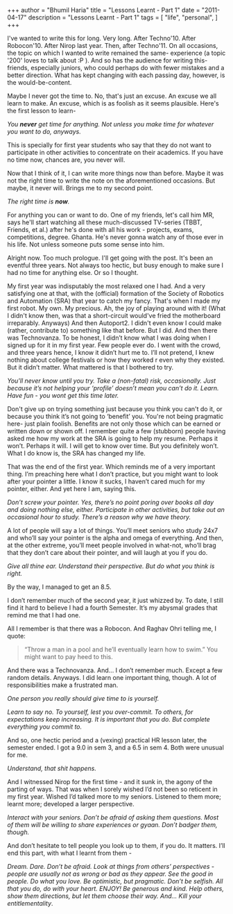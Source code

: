 +++
author = "Bhumil Haria"
title = "Lessons Learnt - Part 1"
date = "2011-04-17"
description = "Lessons Learnt - Part 1"
tags = [
    "life",
    "personal",
]
+++

I've wanted to write this for long. Very long. After Techno'10. After Robocon'10. After Nirop last year.
Then, after Techno'11. On all occasions, the topic on which I wanted to write remained the same- experience
(a topic '200' loves to talk about :P ). And so has the audience for writing this- friends, especially
juniors, who could perhaps do with fewer mistakes and a better direction. What has kept changing with
each passing day, however, is the would-be-content.

Maybe I never got the time to. No, that's just an excuse. An excuse we all learn to make. An excuse,
which is as foolish as it seems plausible. Here's the first lesson to learn-

_You **never** get time for anything. Not unless you make time for whatever you want to do, anyways._

This is specially for first year students who say that they do not want to participate in other activities
to concentrate on their academics. If you have no time now, chances are, you never will.

Now that I think of it, I can write more things now than before. Maybe it was not the right time to
write the note on the aforementioned occasions. But maybe, it never will. Brings me to my second point.

_The right time is **now**._

For anything you can or want to do. One of my friends, let's call him MR, says he'll start watching
all these much-discussed TV-series (TBBT, Friends, et al.) after he's done with all his work - projects,
exams, competitions, degree. Ghanta. He's never gonna watch any of those ever in his life. Not unless
someone puts some sense into him.

Alright now. Too much prologue. I'll get going with the post. It's been an eventful three years.
Not always too hectic, but busy enough to make sure I had no time for anything else. Or so I thought.

My first year was indisputably the most relaxed one I had. And a very satisfying one at that,
with the (official) formation of the Society of Robotics and Automation (SRA) that year to catch
my fancy. That's when I made my first robot. My own. My precious. Ah, the joy of playing around
with it! (What I didn't know then, was that a short-circuit would've fried the motherboard irreparably.
Anyways) And then Autoport2. I didn't even know I could make (rather, contribute to) something like that
before. But I did. And then there was Technovanza. To be honest, I didn’t know what I was doing when I
signed up for it in my first year. Few people ever do. I went with the crowd, and three years hence,
I know it didn’t hurt me to. I’ll not pretend, I knew nothing about college festivals or how they worked
r even why they existed. But it didn’t matter. What mattered is that I bothered to try.

_You'll never know until you try. Take a (non-fatal) risk, occasionally. Just because it’s not helping
your ‘profile’ doesn’t mean you can’t do it. Learn. Have fun - you wont get this time later._

Don't give up on trying something just because you think you can't do it, or because you think it’s not
going to ‘benefit’ you. You're not being pragmatic here- just plain foolish. Benefits are not only those
which can be earned or written down or shown off. I remember quite a few (stubborn) people having asked
me how my work at the SRA is going to help my resume. Perhaps it won’t. Perhaps it will. I will get to
know over time. But you definitely won’t. What I do know is, the SRA has changed my life.

That was the end of the first year. Which reminds me of a very important thing. I’m preaching here what
I don’t practice, but you might want to look after your pointer a little. I know it sucks, I haven’t cared
much for my pointer, either. And yet here I am, saying this.

_Don’t screw your pointer. Yes, there’s no point poring over books all day and doing nothing else, either.
Participate in other activities, but take out an occasional hour to study. There’s a reason why we have theory._

A lot of people will say a lot of things. You’ll meet seniors who study 24x7 and who’ll say your pointer
is the alpha and omega of everything. And then, at the other extreme, you’ll meet people involved in what-not,
who’ll brag that they don’t care about their pointer, and will laugh at you if you do.

_Give all thine ear. Understand their perspective. But do what you think is right._

By the way, I managed to get an 8.5.

I don’t remember much of the second year, it just whizzed by. To date, I still find it hard to believe
I had a fourth Semester. It’s my abysmal grades that remind me that I had one.

All I remember is that there was a Robocon. And Raghav Ohri telling me, I quote:

> “Throw a man in a pool and he’ll eventually learn how to swim.” You might want to pay heed to this.

And there was a Technovanza. And... I don’t remember much. Except a few random details. Anyways. 
I did learn one important thing, though. A lot of responsibilities make a frustrated man.

_One person you really should give time to is yourself._

_Learn to say no. To yourself, lest you over-commit. To others, for expectations keep increasing. It is
important that you do. But complete everything you commit to._

And so, one hectic period and a (vexing) practical HR lesson later, the semester ended. 
I got a 9.0 in sem 3, and a 6.5 in sem 4. Both were unusual for me.

_Understand, that shit happens._

And I witnessed Nirop for the first time - and it sunk in, the agony of the parting of ways. That was
when I sorely wished I’d not been so reticent in my first year. Wished I’d talked more to my seniors.
Listened to them more; learnt more; developed a larger perspective.

_Interact with your seniors. Don’t be afraid of asking them questions. Most of them will be willing to
share experiences or gyaan. Don’t badger them, though._

And don’t hesitate to tell people you look up to them, if you do. It matters.
I’ll end this part, with what I learnt from them - 

_Dream. Dare. Don’t be afraid. Look at things from others’ perspectives - people are usually not as wrong
or bad as they appear. See the good in people. Do what you love. Be optimistic, but pragmatic. Don’t
be selfish. All that you do, do with your heart. ENJOY! Be generous and kind. Help others, show them
directions, but let them choose their way. And... Kill your entitlementality_.
